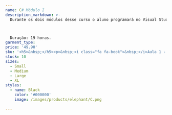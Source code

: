 ```yaml
---
name: C# Módulo I
description_markdown: >-
  Durante os dois módulos desse curso o aluno programará no Visual Studio utilizando a linguagem de programação C#. O aluno também aprenderá a desenvolver um Sistema de Gerenciamento de uma loja, passando por todas as etapas do desenvolvimento: criação da tela inicial, do formulário principal, menus, cadastros, movimentação, grades de resultados, gráficos, entre outras funcionalidades. Tudo isso utilizando o conceito de desenvolvimento em camadas e as ferramentas Microsoft Visual Studio 2012 e o PostgreSQL 9.1.



  Duração: 19 horas.
garment_type:
price: '49.90'
sku: '<h5>&nbsp;</h5><p>&nbsp;<i class="fa fa-book">&nbsp;</i>Aula 1 -  Abrindo o Visual Studio Express 2012 For Windows Desktop</p><p>&nbsp;<i class="fa fa-book">&nbsp;</i>Aula 2 - Criando o Primeiro programa com o Visual Express 2012</p><p>&nbsp;<i class="fa fa-book">&nbsp;</i>Aula 3 - Conheça os Tipos de Dados que podem ser utilizados no Visual Studio Express 2012</p><p>&nbsp;<i class="fa fa-book">&nbsp;</i>Aula 4 - Operadores Aritméticos</p><p>&nbsp;<i class="fa fa-book">&nbsp;</i>Aula 5 - Operadores Lógicos</p><p>&nbsp;<i class="fa fa-book">&nbsp;</i>Aula 6 - Instruções IF em Cascata</p><p>&nbsp;<i class="fa fa-book">&nbsp;</i>Aula 7 - Utilizando instruções Switch para tomada de decisões</p><p>&nbsp;<i class="fa fa-book">&nbsp;</i>Aula 8 - Revisão das Aulas Anteriores</p><p>&nbsp;<i class="fa fa-book">&nbsp;</i>Aula 9 - Estrutura de Repetição (WHILE)</p><p>&nbsp;<i class="fa fa-book">&nbsp;</i>Aula 10 - Estrutura de Repetição (DO)</p><p>&nbsp;<i class="fa fa-book">&nbsp;</i>Aula 11 - Tratamento de Exceções</p><p>&nbsp;<i class="fa fa-book">&nbsp;</i>Aula 12 - Revisão das Aulas Anteriores</p><p>&nbsp;<i class="fa fa-book">&nbsp;</i>Aula 13 - Conceitos Básicos de Programação Orientada a Objetos</p><p>&nbsp;<i class="fa fa-book">&nbsp;</i>Aula 14 - Criando Métodos com C#</p><p>&nbsp;<i class="fa fa-book">&nbsp;</i>Aula 15 - Trabalhando com o Conceito de Classes</p><p>&nbsp;<i class="fa fa-book">&nbsp;</i>Aula 16 - Aplicando o Conceito de Herança</p><p>&nbsp;<i class="fa fa-book">&nbsp;</i>Aula 17 - Polimorfismo</p><p>&nbsp;<i class="fa fa-book">&nbsp;</i>Aula 18 - Sobrecarga de Métodos</p><p>&nbsp;<i class="fa fa-book">&nbsp;</i>Aula 19 - Sobrescrita de Métodos</p><p>&nbsp;<i class="fa fa-book">&nbsp;</i>Aula 20 -  Avaliação Final</p>'
stock: 10
sizes:
  - Small
  - Medium
  - Large
  - XL
styles:
  - name: Black
    color: '#000000'
    image: /images/products/elephant/C.png
  
---
```

